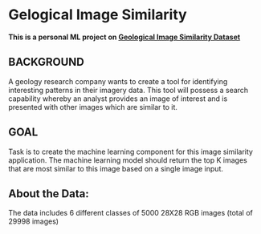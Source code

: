 # Gelogical Image Similarity
**This is a personal ML project on [Geological Image Similarity Dataset](https://www.kaggle.com/tanyadayanand/geological-image-similarity)**  

## BACKGROUND
A geology research company wants to create a tool for identifying interesting patterns in their imagery data. This tool
will possess a search capability whereby an analyst provides an image of interest and is presented with other images
which are similar to it.

## GOAL
Task is to create the machine learning component for this image similarity application. The machine learning
model should return the top K images that are most similar to this image based on a single image input.

## About the Data:
The data includes 6 different classes of 5000 28X28 RGB images (total of 29998 images)